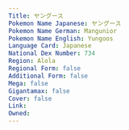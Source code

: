 ```yaml
---
﻿Title: ヤングース
Pokemon Name Japanese: ヤングース
Pokemon Name German: Mangunior
Pokemon Name English: Yungoos
Language Card: Japanese
National Dex Number: 734
Region: Alola
Regional Form: false
Additional Form: false
Mega: false
Gigantamax: false
Cover: false
Link: 
Owned: 
---
```

